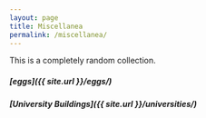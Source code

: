 ```yaml
---
layout: page
title: Miscellanea 
permalink: /miscellanea/
---
```


This is a completely random collection. 

##### [eggs]({{ site.url }}/eggs/)

##### [University Buildings]({{ site.url }}/universities/)

